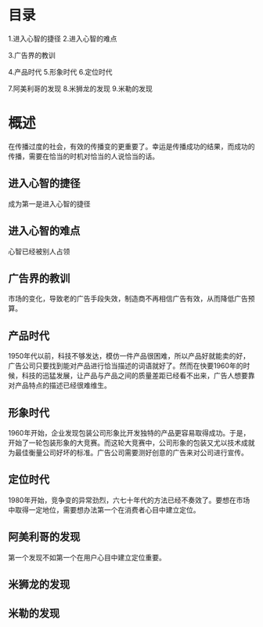 # 目录
1.进入心智的捷径
2.进入心智的难点

3.广告界的教训

4.产品时代
5.形象时代
6.定位时代

7.阿美利哥的发现
8.米狮龙的发现
9.米勒的发现

# 概述
在传播过度的社会，有效的传播变的更重要了。幸运是传播成功的结果，而成功的传播，需要在恰当的时机对恰当的人说恰当的话。

## 进入心智的捷径
  成为第一是进入心智的捷径

## 进入心智的难点
  心智已经被别人占领

## 广告界的教训
  市场的变化，导致老的广告手段失效，制造商不再相信广告有效，从而降低广告预算。

## 产品时代
  1950年代以前，科技不够发达，模仿一件产品很困难，所以产品好就能卖的好，广告公司只要找到能对产品进行恰当描述的词语就好了。然而在快要1960年的时候，科技的迅猛发展，让产品与产品之间的质量差距已经看不出来，广告人想要靠对产品特点的描述已经很难维生。

## 形象时代
  1960年开始，企业发现包装公司形象比开发独特的产品更容易取得成功。于是，开始了一轮包装形象的大竞赛。而这轮大竞赛中，公司形象的包装又尤以技术成就为最佳衡量公司好坏的标准。广告公司需要测好创意的广告来对公司进行宣传。

## 定位时代
  1980年开始，竞争变的异常劲烈，六七十年代的方法已经不奏效了。要想在市场中取得一定地位，需要想办法第一个在消费者心目中建立定位。

## 阿美利哥的发现
  第一个发现不如第一个在用户心目中建立定位重要。
  
## 米狮龙的发现
## 米勒的发现


